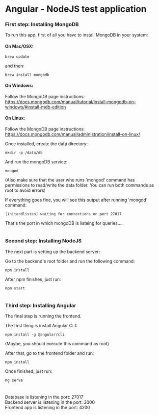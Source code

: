 # Angular - NodeJS test application

### First step: Installing MongoDB

To run this app, first of all you have to install MongoDB in your system:

#### On Mac/OSX:

``` brew update ```

and then:

``` brew install mongodb ```

#### On Windows:

Follow the MongoDB page instructions: https://docs.mongodb.com/manual/tutorial/install-mongodb-on-windows/#install-mdb-edition

#### On Linux:

Follow the MongoDB page instructions: https://docs.mongodb.com/manual/administration/install-on-linux/


Once installed, create the data directory:

``` mkdir -p /data/db ```

And run the mongoDB service:

``` mongod ```

(Also make sure that the user who runs 'mongod' command has permissions to read/write the data folder. You can run both commands as root to avoid errors)

If everything goes fine, you will see this output after running 'mongod' command:

``` [initandlisten] waiting for connections on port 27017 ```

That's the port in which mongoDB is listeing for queries....

#

### Second step: Installing NodeJS

The next part is setting up the backend server:

Go to the backend's root folder and run the following command:

``` npm install ```

After npm finishes, just run:

``` npm start ```

#

### Third step: Installing Angular

The final step is running the frontend.

The first thing is install Angular CLI:

``` npm install -g @angular/cli ```

(Maybe, you should execute this command as root)

After that, go to the frontend folder and run:

``` npm install ```

Once finished, just run:

``` ng serve ```

#


Database is listening in the port: 27017\
Backend server is listening in the port: 3000\
Frontend app is listening in the port: 4200
